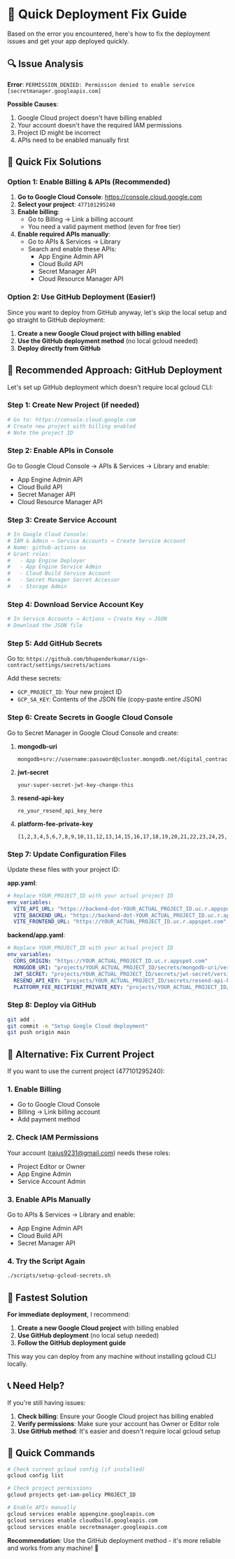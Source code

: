 # 🚨 Quick Deployment Fix Guide

Based on the error you encountered, here's how to fix the deployment issues and get your app deployed quickly.

## 🔍 Issue Analysis

**Error**: `PERMISSION_DENIED: Permission denied to enable service [secretmanager.googleapis.com]`

**Possible Causes**:
1. Google Cloud project doesn't have billing enabled
2. Your account doesn't have the required IAM permissions
3. Project ID might be incorrect
4. APIs need to be enabled manually first

## 🚀 Quick Fix Solutions

### Option 1: Enable Billing & APIs (Recommended)

1. **Go to Google Cloud Console**: https://console.cloud.google.com
2. **Select your project**: `477101295240`
3. **Enable billing**:
   - Go to Billing → Link a billing account
   - You need a valid payment method (even for free tier)
4. **Enable required APIs manually**:
   - Go to APIs & Services → Library
   - Search and enable these APIs:
     - App Engine Admin API
     - Cloud Build API
     - Secret Manager API
     - Cloud Resource Manager API

### Option 2: Use GitHub Deployment (Easier!)

Since you want to deploy from GitHub anyway, let's skip the local setup and go straight to GitHub deployment:

1. **Create a new Google Cloud project with billing enabled**
2. **Use the GitHub deployment method** (no local gcloud needed)
3. **Deploy directly from GitHub**

## 🎯 Recommended Approach: GitHub Deployment

Let's set up GitHub deployment which doesn't require local gcloud CLI:

### Step 1: Create New Project (if needed)
```bash
# Go to: https://console.cloud.google.com
# Create new project with billing enabled
# Note the project ID
```

### Step 2: Enable APIs in Console
Go to Google Cloud Console → APIs & Services → Library and enable:
- App Engine Admin API
- Cloud Build API  
- Secret Manager API
- Cloud Resource Manager API

### Step 3: Create Service Account
```bash
# In Google Cloud Console:
# IAM & Admin → Service Accounts → Create Service Account
# Name: github-actions-sa
# Grant roles:
#   - App Engine Deployer
#   - App Engine Service Admin
#   - Cloud Build Service Account
#   - Secret Manager Secret Accessor
#   - Storage Admin
```

### Step 4: Download Service Account Key
```bash
# In Service Accounts → Actions → Create Key → JSON
# Download the JSON file
```

### Step 5: Add GitHub Secrets
Go to: `https://github.com/bhupenderkumar/sign-contract/settings/secrets/actions`

Add these secrets:
- `GCP_PROJECT_ID`: Your new project ID
- `GCP_SA_KEY`: Contents of the JSON file (copy-paste entire JSON)

### Step 6: Create Secrets in Google Cloud Console
Go to Secret Manager in Google Cloud Console and create:

1. **mongodb-uri**
   ```
   mongodb+srv://username:password@cluster.mongodb.net/digital_contracts
   ```

2. **jwt-secret**
   ```
   your-super-secret-jwt-key-change-this
   ```

3. **resend-api-key**
   ```
   re_your_resend_api_key_here
   ```

4. **platform-fee-private-key**
   ```
   [1,2,3,4,5,6,7,8,9,10,11,12,13,14,15,16,17,18,19,20,21,22,23,24,25,26,27,28,29,30,31,32,33,34,35,36,37,38,39,40,41,42,43,44,45,46,47,48,49,50,51,52,53,54,55,56,57,58,59,60,61,62,63,64]
   ```

### Step 7: Update Configuration Files
Update these files with your project ID:

**app.yaml**:
```yaml
# Replace YOUR_PROJECT_ID with your actual project ID
env_variables:
  VITE_API_URL: "https://backend-dot-YOUR_ACTUAL_PROJECT_ID.uc.r.appspot.com"
  VITE_BACKEND_URL: "https://backend-dot-YOUR_ACTUAL_PROJECT_ID.uc.r.appspot.com"
  VITE_FRONTEND_URL: "https://YOUR_ACTUAL_PROJECT_ID.uc.r.appspot.com"
```

**backend/app.yaml**:
```yaml
# Replace YOUR_PROJECT_ID with your actual project ID
env_variables:
  CORS_ORIGIN: "https://YOUR_ACTUAL_PROJECT_ID.uc.r.appspot.com"
  MONGODB_URI: "projects/YOUR_ACTUAL_PROJECT_ID/secrets/mongodb-uri/versions/latest"
  JWT_SECRET: "projects/YOUR_ACTUAL_PROJECT_ID/secrets/jwt-secret/versions/latest"
  RESEND_API_KEY: "projects/YOUR_ACTUAL_PROJECT_ID/secrets/resend-api-key/versions/latest"
  PLATFORM_FEE_RECIPIENT_PRIVATE_KEY: "projects/YOUR_ACTUAL_PROJECT_ID/secrets/platform-fee-private-key/versions/latest"
```

### Step 8: Deploy via GitHub
```bash
git add .
git commit -m "Setup Google Cloud deployment"
git push origin main
```

## 🔧 Alternative: Fix Current Project

If you want to use the current project (477101295240):

### 1. Enable Billing
- Go to Google Cloud Console
- Billing → Link billing account
- Add payment method

### 2. Check IAM Permissions
Your account (rajus9231@gmail.com) needs these roles:
- Project Editor or Owner
- App Engine Admin
- Service Account Admin

### 3. Enable APIs Manually
Go to APIs & Services → Library and enable:
- App Engine Admin API
- Cloud Build API
- Secret Manager API

### 4. Try the Script Again
```bash
./scripts/setup-gcloud-secrets.sh
```

## 🎯 Fastest Solution

**For immediate deployment**, I recommend:

1. **Create a new Google Cloud project** with billing enabled
2. **Use GitHub deployment** (no local setup needed)
3. **Follow the GitHub deployment guide**

This way you can deploy from any machine without installing gcloud CLI locally.

## 📞 Need Help?

If you're still having issues:

1. **Check billing**: Ensure your Google Cloud project has billing enabled
2. **Verify permissions**: Make sure your account has Owner or Editor role
3. **Use GitHub method**: It's easier and doesn't require local gcloud setup

## 🚀 Quick Commands

```bash
# Check current gcloud config (if installed)
gcloud config list

# Check project permissions
gcloud projects get-iam-policy PROJECT_ID

# Enable APIs manually
gcloud services enable appengine.googleapis.com
gcloud services enable cloudbuild.googleapis.com
gcloud services enable secretmanager.googleapis.com
```

**Recommendation**: Use the GitHub deployment method - it's more reliable and works from any machine! 🎯
